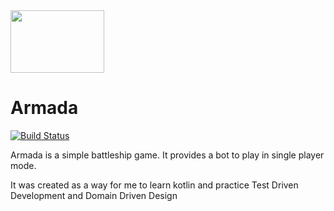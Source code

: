 <img src="http://www.clipartlord.com/wp-content/uploads/2016/08/military-ship.png" height="100" width="150" />

# Armada

[![Build Status](https://travis-ci.org/arthurtaborda/armada.svg?branch=master)](https://travis-ci.org/arthurtaborda/armada)


Armada is a simple battleship game. It provides a bot to play in single player mode.

It was created as a way for me to learn kotlin and practice Test Driven Development and Domain Driven Design
